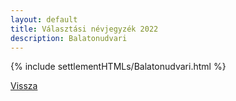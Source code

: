```yaml
---
layout: default
title: Választási névjegyzék 2022
description: Balatonudvari
---
```


{% include settlementHTMLs/Balatonudvari.html %}

[Vissza](./)